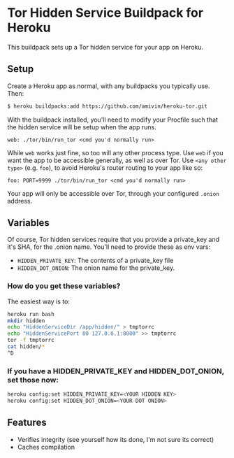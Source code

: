 # Tor Hidden Service Buildpack for Heroku
This buildpack sets up a Tor hidden service for your app on Heroku.

## Setup
Create a Heroku app as normal, with any buildpacks you typically use.
Then:
```bash
$ heroku buildpacks:add https://github.com/amivin/heroku-tor.git
```

With the buildpack installed, you'll need to modify your Procfile such that
the hidden service will be setup when the app runs.
```Procfile
web: ./tor/bin/run_tor <cmd you'd normally run>
```

While `web` works just fine, so too will any other process type. Use `web`
if you want the app to be accessible generally, as well as over Tor. Use
`<any other type>` (e.g. `foo`), to avoid Heroku's router routing to your app like so:
```Procfile
foo: PORT=9999 ./tor/bin/run_tor <cmd you'd normally run>
```

Your app will only be accessible over Tor, through your configured
`.onion` address.

## Variables
Of course, Tor hidden services require that you provide a private_key and it's
SHA, for the .onion name. You'll need to provide these as env vars:
* `HIDDEN_PRIVATE_KEY`: The contents of a private_key file
* `HIDDEN_DOT_ONION`: The onion name for the private_key.

### How do you get these variables?
The easiest way is to:
```bash
heroku run bash
mkdir hidden
echo "HiddenServiceDir /app/hidden/" > tmptorrc
echo "HiddenServicePort 80 127.0.0.1:8000" >> tmptorrc
tor -f tmptorrc
cat hidden/*
^D
```
### If you have a HIDDEN_PRIVATE_KEY and HIDDEN_DOT_ONION, set those now:
```bash
heroku config:set HIDDEN_PRIVATE_KEY=<YOUR HIDDEN KEY>
heroku config:set HIDDEN_DOT_ONION=<YOUR DOT ONION>
```
## Features
* Verifies integrity (see yourself how its done, I'm not sure its correct)
* Caches compilation
